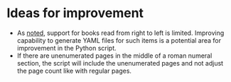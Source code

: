 # Ideas for improvement
- As [noted](https://github.com/ries07uw/HathiTrustYAMLgenerator/blob/master/HowTo.md#note), support for books read from right to left is limited. Improving capability to generate YAML files for such items is a potential area for improvement in the Python script.
- If there are unenumerated pages in the middle of a roman numeral section, the script will include the unenumerated pages and not adjust the page count like with regular pages. 


